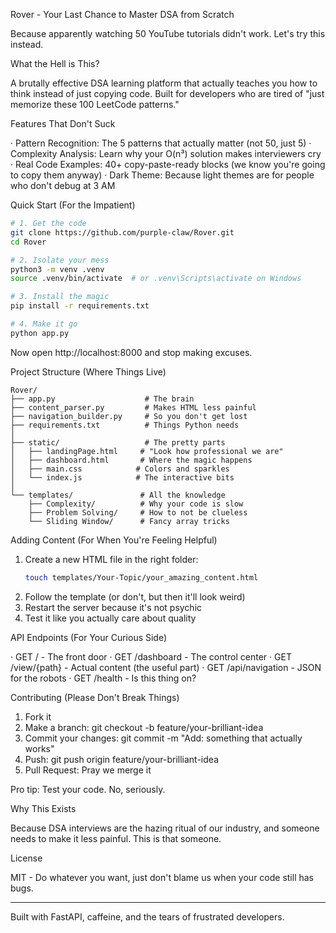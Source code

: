 Rover - Your Last Chance to Master DSA from Scratch

Because apparently watching 50 YouTube tutorials didn't work. Let's try this instead.

What the Hell is This?

A brutally effective DSA learning platform that actually teaches you how to think instead of just copying code. Built for developers who are tired of "just memorize these 100 LeetCode patterns."

Features That Don't Suck

· Pattern Recognition: The 5 patterns that actually matter (not 50, just 5)
· Complexity Analysis: Learn why your O(n³) solution makes interviewers cry
· Real Code Examples: 40+ copy-paste-ready blocks (we know you're going to copy them anyway)
· Dark Theme: Because light themes are for people who don't debug at 3 AM

Quick Start (For the Impatient)

```bash
# 1. Get the code
git clone https://github.com/purple-claw/Rover.git
cd Rover

# 2. Isolate your mess
python3 -m venv .venv
source .venv/bin/activate  # or .venv\Scripts\activate on Windows

# 3. Install the magic
pip install -r requirements.txt

# 4. Make it go
python app.py
```

Now open http://localhost:8000 and stop making excuses.

Project Structure (Where Things Live)

```
Rover/
├── app.py                    # The brain
├── content_parser.py         # Makes HTML less painful
├── navigation_builder.py     # So you don't get lost
├── requirements.txt          # Things Python needs
│
├── static/                   # The pretty parts
│   ├── landingPage.html     # "Look how professional we are"
│   ├── dashboard.html       # Where the magic happens
│   ├── main.css            # Colors and sparkles
│   └── index.js            # The interactive bits
│
└── templates/               # All the knowledge
    ├── Complexity/          # Why your code is slow
    ├── Problem Solving/     # How to not be clueless
    └── Sliding Window/      # Fancy array tricks
```

Adding Content (For When You're Feeling Helpful)

1. Create a new HTML file in the right folder:
   ```bash
   touch templates/Your-Topic/your_amazing_content.html
   ```
2. Follow the template (or don't, but then it'll look weird)
3. Restart the server because it's not psychic
4. Test it like you actually care about quality

API Endpoints (For Your Curious Side)

· GET / - The front door
· GET /dashboard - The control center
· GET /view/{path} - Actual content (the useful part)
· GET /api/navigation - JSON for the robots
· GET /health - Is this thing on?

Contributing (Please Don't Break Things)

1. Fork it
2. Make a branch: git checkout -b feature/your-brilliant-idea
3. Commit your changes: git commit -m "Add: something that actually works"
4. Push: git push origin feature/your-brilliant-idea
5. Pull Request: Pray we merge it

Pro tip: Test your code. No, seriously.

Why This Exists

Because DSA interviews are the hazing ritual of our industry, and someone needs to make it less painful. This is that someone.

License

MIT - Do whatever you want, just don't blame us when your code still has bugs.

---

Built with FastAPI, caffeine, and the tears of frustrated developers.